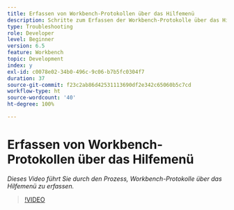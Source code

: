 ```yaml
---
title: Erfassen von Workbench-Protokollen über das Hilfemenü
description: Schritte zum Erfassen der Workbench-Protokolle über das Hilfemenü
type: Troubleshooting
role: Developer
level: Beginner
version: 6.5
feature: Workbench
topic: Development
index: y
exl-id: c0078e02-34b0-496c-9c06-b7b5fc0304f7
duration: 37
source-git-commit: f23c2ab86d42531113690df2e342c65060b5c7cd
workflow-type: ht
source-wordcount: '40'
ht-degree: 100%

---
```


# Erfassen von Workbench-Protokollen über das Hilfemenü

*Dieses Video führt Sie durch den Prozess, Workbench-Protokolle über das Hilfemenü zu erfassen.*

>[!VIDEO](https://video.tv.adobe.com/v/335501?quality=12&learn=on)
